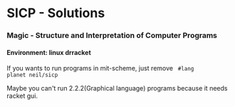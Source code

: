 # SICP - Solutions
### Magic - Structure and Interpretation of Computer Programs
#### Environment: linux drracket

If you wants to run programs in mit-scheme, just remove
<code>
#lang planet neil/sicp
</code>

Maybe you can't run 2.2.2(Graphical language) programs because it needs racket gui.
